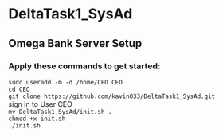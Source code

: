 # DeltaTask1_SysAd

## Omega Bank Server Setup

### Apply these commands to get started:

``sudo useradd -m -d /home/CEO CEO``  
``cd CEO``   
``git clone https://github.com/kavin033/DeltaTask1_SysAd.git``  
sign in to User CEO   
``mv DeltaTask1_SysAd/init.sh .``  
``chmod +x init.sh``  
``./init.sh``  
